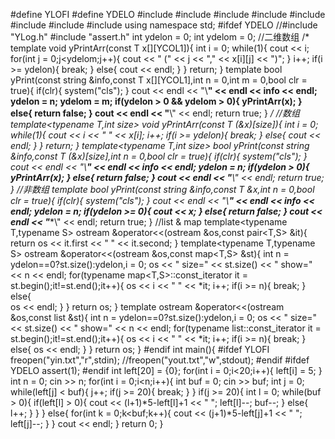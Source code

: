 #define YLOFI
#define YDELO
#include<iostream>
#include<iomanip>
#include<cstdio>
#include<string>
#include<sstream>
#include<map>
#include<list>
#include<algorithm>
using namespace std;
#ifdef YDELO
//#include "YLog.h"
#include "assert.h"
int ydelon = 0;
int ydelom = 0;
//二维数组
/*
template<typename T>
void yPrintArr(const T x[][YCOL1]){
	int i = 0;
	while(1){
		cout << i;
		for(int j = 0;j<ydelom;j++){
			cout << " (" << j << "," << x[i][j] << ")";
		}
		i++;
		if(i >= ydelon){
			break;
		}
		else{
			cout << endl;
		}
	}
	return;
}
template<typename T>
bool yPrint(const string &info,const T x[][YCOL1],int n = 0,int m = 0,bool clr = true){
	if(clr){
		system("cls");
	}
	cout << endl << "\\**********************" << endl << info << endl;
	ydelon = n;
	ydelom = m;
	if(ydelon > 0 && ydelom > 0){
		yPrintArr(x);
	}
	else{
		return false;
	}
	cout << endl << "**********************\\" << endl;
	return true;
}
*/
//数组
template<typename T,int size>
void yPrintArr(const T (&x)[size]){
	int i = 0;
	while(1){
		cout << i << " " << x[i];
		i++;
		if(i >= ydelon){
			break;
		}
		else{
			cout << endl;
		}
	}
	return;
}
template<typename T,int size>
bool yPrint(const string &info,const T (&x)[size],int n = 0,bool clr = true){
	if(clr){
		system("cls");
	}
	cout << endl << "\\**********************" << endl << info << endl;
	ydelon = n;
	if(ydelon > 0){
		yPrintArr(x);
	}
	else{
		return false;
	}
	cout << endl << "**********************\\" << endl;
	return true;
}
//非数组
template<typename T>
bool yPrint(const string &info,const T &x,int n = 0,bool clr = true){
	if(clr){
		system("cls");
	}
	cout << endl << "\\**********************" << endl << info << endl;
	ydelon = n;
	if(ydelon >= 0){
		cout << x;
	}
	else{
		return false;
	}
	cout << endl << "**********************\\" << endl;
	return true;
}
//list & map
template<typename T,typename S>
ostream &operator<<(ostream &os,const pair<T,S> &it){
    return 	os << it.first << " " << it.second;
}
template<typename T,typename S>
ostream &operator<<(ostream &os,const map<T,S> &st){
	int n = ydelon==0?st.size():ydelon,i = 0;
	os <<  " size=" << st.size() << " show=" << n << endl;
	for(typename map<T,S>::const_iterator it = st.begin();it!=st.end();it++){
		os << i << " " << *it;
		i++;
		if(i >= n){
			break;
		}
		else{	
			os << endl;
		}
	}
	return os;
}
template<typename T>
ostream &operator<<(ostream &os,const list<T> &st){
	int n = ydelon==0?st.size():ydelon,i = 0;
	os <<  " size=" << st.size() << " show=" << n << endl;
	for(typename list<T>::const_iterator it = st.begin();it!=st.end();it++){
		os << i << " " << *it;
		i++;
		if(i >= n){
			break;
		}
		else{
			os << endl;
		}
	}
	return os;
}
#endif
int main(){
	#ifdef YLOFI
	freopen("yin.txt","r",stdin);
	//freopen("yout.txt","w",stdout);
	#endif
	#ifdef YDELO
	assert(1);
	#endif
	int left[20] = {0};
	for(int i = 0;i<20;i++){
		left[i] = 5;
	}
	int n = 0;
	cin >> n;
	for(int i = 0;i<n;i++){
		int buf = 0;
		cin >> buf;
		int j = 0;
		while(left[j] < buf){
			j++;
			if(j >= 20){
				break;
			}
		}
		if(j >= 20){
			int l = 0;
			while(buf > 0){
				if(left[l] > 0){
					cout << (l+1)*5-left[l]+1 << " ";
					left[l]--;
					buf--;
				}
				else{
					l++;
				}
			}
		}
		else{
			for(int k = 0;k<buf;k++){
				cout << (j+1)*5-left[j]+1 << " ";
				left[j]--;
			}
		}
		cout << endl;
	}
	return 0;
}
